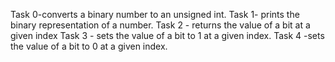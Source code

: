 Task 0-converts a binary number to an unsigned int.
Task 1- prints the binary representation of a number.
Task 2 - returns the value of a bit at a given index
Task 3 - sets the value of a bit to 1 at a given index.
Task 4 -sets the value of a bit to 0 at a given index.
